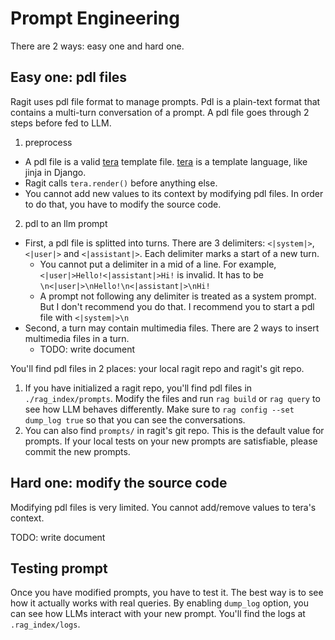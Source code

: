 # Prompt Engineering

There are 2 ways: easy one and hard one.

## Easy one: pdl files

Ragit uses pdl file format to manage prompts. Pdl is a plain-text format that contains a multi-turn conversation of a prompt. A pdl file goes through 2 steps before fed to LLM.

1. preprocess
  - A pdl file is a valid [tera](https://keats.github.io/tera/) template file. [tera](https://keats.github.io/tera/) is a template language, like jinja in Django.
  - Ragit calls `tera.render()` before anything else.
  - You cannot add new values to its context by modifying pdl files. In order to do that, you have to modify the source code.
2. pdl to an llm prompt
  - First, a pdl file is splitted into turns. There are 3 delimiters: `<|system|>`, `<|user|>` and `<|assistant|>`. Each delimiter marks a start of a new turn.
    - You cannot put a delimiter in a mid of a line. For example, `<|user|>Hello!<|assistant|>Hi!` is invalid. It has to be `\n<|user|>\nHello!\n<|assistant|>\nHi!`
    - A prompt not following any delimiter is treated as a system prompt. But I don't recommend you do that. I recommend you to start a pdl file with `<|system|>\n`
  - Second, a turn may contain multimedia files. There are 2 ways to insert multimedia files in a turn.
    - TODO: write document

You'll find pdl files in 2 places: your local ragit repo and ragit's git repo.

1. If you have initialized a ragit repo, you'll find pdl files in `./rag_index/prompts`. Modify the files and run `rag build` or `rag query` to see how LLM behaves differently. Make sure to `rag config --set dump_log true` so that you can see the conversations.
2. You can also find `prompts/` in ragit's git repo. This is the default value for prompts. If your local tests on your new prompts are satisfiable, please commit the new prompts.

## Hard one: modify the source code

Modifying pdl files is very limited. You cannot add/remove values to tera's context.

TODO: write document

## Testing prompt

Once you have modified prompts, you have to test it. The best way is to see how it actually works with real queries. By enabling `dump_log` option, you can see how LLMs interact with your new prompt. You'll find the logs at `.rag_index/logs`.
